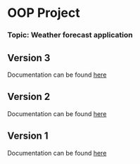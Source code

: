 # OOP Project

### Topic: Weather forecast application

## Version 3
Documentation can be found [here](https://docs.google.com/document/d/1J-wMcR301HTTbRRYi4qWbcMuiRBLXrX1I-3WZCdE9Oo/edit?usp=sharing)

## Version 2
Documentation can be found [here](https://docs.google.com/document/d/1ERgvlxbuOMHwnXHSz9zKPGmiqDbuv15O_d_bxLfhP0Y/edit?tab=t.0)

## Version 1
Documentation can be found [here](https://docs.google.com/document/d/1MFzRA4kiBploFUC7Oq4MZkS4W7IRaQBeu31C0SWYvuw/edit?usp=sharing)


